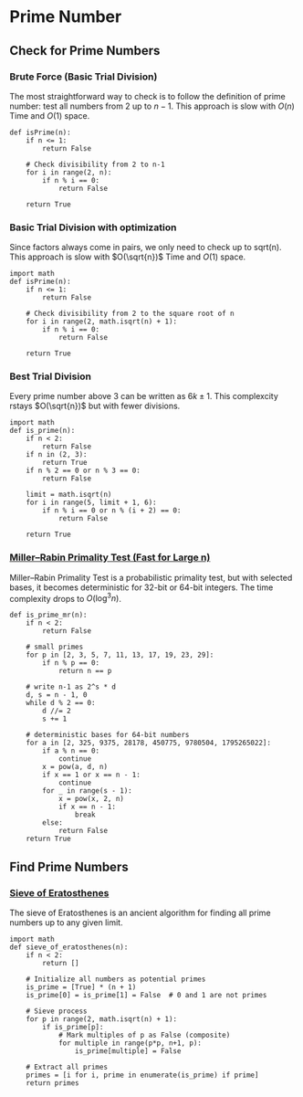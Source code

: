 # Prime Number

## Check for Prime Numbers

### Brute Force (Basic Trial Division)

The most straightforward way to check is to follow the definition of prime number: test all numbers from $2$ up to $n − 1$. This approach is slow with $O(n)$ Time and $O(1)$ space.

```
def isPrime(n):
    if n <= 1:
        return False

    # Check divisibility from 2 to n-1
    for i in range(2, n):
        if n % i == 0:
            return False

    return True
```

### Basic Trial Division with optimization

Since factors always come in pairs, we only need to check up to sqrt(n).
This approach is slow with $O(\sqrt{n})$ Time and $O(1)$ space.

```
import math
def isPrime(n):
    if n <= 1:
        return False

    # Check divisibility from 2 to the square root of n
    for i in range(2, math.isqrt(n) + 1):
        if n % i == 0:
            return False

    return True
```

### Best Trial Division

Every prime number above 3 can be written as $6k \pm 1$. This complexcity rstays $O(\sqrt{n})$ but with fewer divisions.

```
import math
def is_prime(n):
    if n < 2:
        return False
    if n in (2, 3):
        return True
    if n % 2 == 0 or n % 3 == 0:
        return False

    limit = math.isqrt(n)
    for i in range(5, limit + 1, 6):
        if n % i == 0 or n % (i + 2) == 0:
            return False

    return True
```

### [Miller–Rabin Primality Test (Fast for Large n)](https://en.wikipedia.org/wiki/Miller%E2%80%93Rabin_primality_test)

Miller–Rabin Primality Test is a probabilistic primality test, but with selected bases, it becomes deterministic for 32-bit or 64-bit integers. The time complexity drops to $O(\log^3 n)$.

```
def is_prime_mr(n):
    if n < 2:
        return False

    # small primes
    for p in [2, 3, 5, 7, 11, 13, 17, 19, 23, 29]:
        if n % p == 0:
            return n == p

    # write n-1 as 2^s * d
    d, s = n - 1, 0
    while d % 2 == 0:
        d //= 2
        s += 1

    # deterministic bases for 64-bit numbers
    for a in [2, 325, 9375, 28178, 450775, 9780504, 1795265022]:
        if a % n == 0:
            continue
        x = pow(a, d, n)
        if x == 1 or x == n - 1:
            continue
        for _ in range(s - 1):
            x = pow(x, 2, n)
            if x == n - 1:
                break
        else:
            return False
    return True
```

## Find Prime Numbers

### [Sieve of Eratosthenes](https://en.wikipedia.org/wiki/Sieve_of_Eratosthenes)

The sieve of Eratosthenes is an ancient algorithm for finding all prime numbers up to any given limit.

```
import math
def sieve_of_eratosthenes(n):
    if n < 2:
        return []

    # Initialize all numbers as potential primes
    is_prime = [True] * (n + 1)
    is_prime[0] = is_prime[1] = False  # 0 and 1 are not primes

    # Sieve process
    for p in range(2, math.isqrt(n) + 1):
        if is_prime[p]:
            # Mark multiples of p as False (composite)
            for multiple in range(p*p, n+1, p):
                is_prime[multiple] = False

    # Extract all primes
    primes = [i for i, prime in enumerate(is_prime) if prime]
    return primes
```
